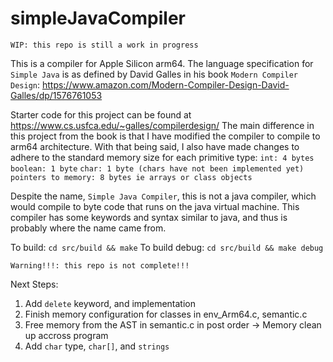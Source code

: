# simpleJavaCompiler

```WIP: this repo is still a work in progress```

This is a compiler for Apple Silicon arm64. The language specification for ```Simple Java``` is as defined by David Galles in his book ```Modern Compiler Design```: https://www.amazon.com/Modern-Compiler-Design-David-Galles/dp/1576761053

Starter code for this project can be found at https://www.cs.usfca.edu/~galles/compilerdesign/
The main difference in this project from the book is that I have modified the compiler to compile to arm64 architecture.
With that being said, I also have made changes to adhere to the standard memory size for each primitive type:
```int: 4 bytes```
```boolean: 1 byte```
```char: 1 byte (chars have not been implemented yet)```
```pointers to memory: 8 bytes ie arrays or class objects```


Despite the name, ```Simple Java Compiler```, this is not a java compiler, which would compile to byte code that runs on the java virtual machine. This compiler has some keywords and syntax similar to java, and thus is probably where the name came from.

To build: ```cd src/build && make```
To build debug: ```cd src/build && make debug```

```Warning!!!: this repo is not complete!!!```

Next Steps:
1. Add ```delete``` keyword, and implementation
2. Finish memory configuration for classes in env_Arm64.c, semantic.c
3. Free memory from the AST in semantic.c in post order
    -> Memory clean up accross program
4. Add ```char``` type, ```char[]```, and ```strings```
